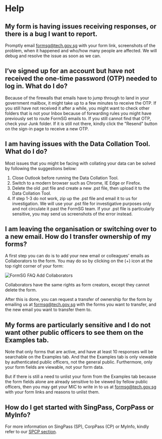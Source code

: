 # Help

## My form is having issues receiving responses, or there is a bug I want to report.

Promptly email formsg@tech.gov.sg with your form link, screenshots of the problem, when it happened and who/how many people are affected. We will debug and resolve the issue as soon as we can.

## I’ve signed up for an account but have not received the one-time password (OTP) needed to log in. What do I do?

Because of the firewalls that emails have to jump through to land in your government mailbox, it might take up to a few minutes to receive the OTP. If you still have not received it after a while, you might want to check other folders that is not your Inbox because of forwarding rules you might have previously set to route FormSG emails to. If you still cannot find that OTP, check your Junk folder. If it is still not there, kindly click the "Resend" button on the sign-in page to receive a new OTP.

## I am having issues with the Data Collation Tool. What do I do?

Most issues that you might be facing with collating your data can be solved by following the suggestions below:

1. Close Outlook before running the Data Collation Tool.
2. Switch to a modern browser such as Chrome, IE Edge or Firefox.
3. Delete the old .pst file and create a new .pst file, then upload it to the Data Collation Tool.
4. If step 1-3 do not work, zip up the .pst file and email it to us for investigation. We will use your .pst file for investigative purposes only and not circulate it past the FormSG team. If your .pst file is particularly sensitive, you may send us screenshots of the error instead.

## I am leaving the organisation or switching over to a new email. How do I transfer ownership of my forms?

A first step you can do is to add your new email or colleagues' emails as Collaborators to the form. You may do so by clicking on the (+) icon at the top right corner of your form:

![FormSG FAQ Add Collaborators](https://s3-ap-southeast-1.amazonaws.com/misc.form.gov.sg/faq-add-collab.png "FormSG FAQ Add Collaborators")

Collaborators have the same rights as form creators, except they cannot delete the form. 

After this is done, you can request a transfer of ownership for the form by emailing us at formsg@tech.gov.sg with the forms you want to transfer, and the new email you want to transfer them to.

## My forms are particularly sensitive and I do not want other public officers to see them on the Examples tab.

Note that only forms that are active, and have at least 10 responses will be searchable on the Examples tab. And that the Examples tab is only viewable by authenticated public officers, not the general public. Furthermore, only your form fields are viewable, not your form data. 

But if there is still a need to unlist your form from the Examples tab because the form fields alone are already sensitive to be viewed by fellow public officers, then you may get your MIC to write in to us at formsg@tech.gov.sg with your form links and reasons to unlist them.

## How do I get started with SingPass, CorpPass or MyInfo?

For more information on SingPass (SP), CorpPass (CP) or MyInfo, kindly refer to our [SPCP section](/SPCP.html).
